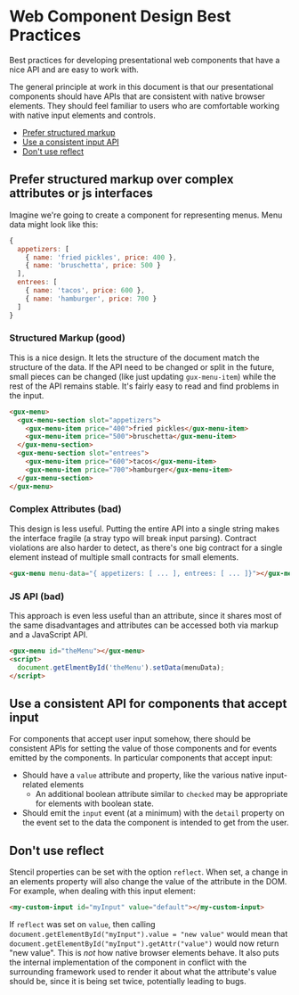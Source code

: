 # Web Component Design Best Practices

Best practices for developing presentational web components that have a nice API and are easy to work with.

The general principle at work in this document is that our presentational components should have APIs that are
consistent with native browser elements. They should feel familiar to users who are comfortable working with
native input elements and controls.

- [Prefer structured markup](#prefer-structured-markup-over-complex-attributes-or-js-interfaces)
- [Use a consistent input API](#use-a-consistent-api-for-components-that-accept-input)
- [Don't use reflect](#dont-use-reflect)

## Prefer structured markup over complex attributes or js interfaces

Imagine we're going to create a component for representing menus. Menu data might look like this:

```javascript
{
  appetizers: [
    { name: 'fried pickles', price: 400 },
    { name: 'bruschetta', price: 500 }
  ],
  entrees: [
    { name: 'tacos', price: 600 },
    { name: 'hamburger', price: 700 }
  ]
}
```

### Structured Markup (good)

This is a nice design. It lets the structure of the document match the structure of the data. If the API
need to be changed or split in the future, small pieces can be changed (like just updating `gux-menu-item`) while
the rest of the API remains stable. It's fairly easy to read and find problems in the input.

```html
<gux-menu>
  <gux-menu-section slot="appetizers">
    <gux-menu-item price="400">fried pickles</gux-menu-item>
    <gux-menu-item price="500">bruschetta</gux-menu-item>
  </gux-menu-section>
  <gux-menu-section slot="entrees">
    <gux-menu-item price="600">tacos</gux-menu-item>
    <gux-menu-item price="700">hamburger</gux-menu-item>
  </gux-menu-section>
</gux-menu>
```

### Complex Attributes (bad)

This design is less useful. Putting the entire API into a single string makes the interface fragile (a stray typo
will break input parsing). Contract violations are also harder to detect, as there's one big contract for a single
element instead of multiple small contracts for small elements.

```html
<gux-menu menu-data="{ appetizers: [ ... ], entrees: [ ... ]}"></gux-menu>
```

### JS API (bad)

This approach is even less useful than an attribute, since it shares most of the same disadvantages and
attributes can be accessed both via markup and a JavaScript API.

```html
<gux-menu id="theMenu"></gux-menu>
<script>
  document.getElmentById('theMenu').setData(menuData);
</script>
```

## Use a consistent API for components that accept input

For components that accept user input somehow, there should be consistent APIs for setting the value of
those components and for events emitted by the components. In particular components that accept input:

- Should have a `value` attribute and property, like the various native input-related elements
  - An additional boolean attribute similar to `checked` may be appropriate for elements with boolean state.
- Should emit the `input` event (at a minimum) with the `detail` property on the event set to the data the
  component is intended to get from the user.

## Don't use reflect

Stencil properties can be set with the option `reflect`. When set, a change in an elements property will
also change the value of the attribute in the DOM. For example, when dealing with this input element:

```html
<my-custom-input id="myInput" value="default"></my-custom-input>
```

If `reflect` was set on `value`, then calling `document.getElementById("myInput").value = "new value"` would
mean that `document.getElementById("myInput").getAttr("value")` would now return "new value". This is _not_ how
native browser elements behave. It also puts the internal implementation of the component in conflict with the surrounding
framework used to render it about what the attribute's value should be, since it is being set twice, potentially leading
to bugs.
